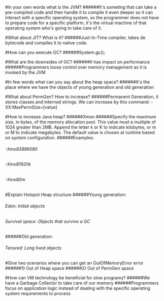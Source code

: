 #In your own words what is the JVM?
######It's someting that can take a pre-compiled code and then handle it to compile it even deeper so it can interact with a specific operating system, so the programmer does not have to prepare code for a specific platform, it's the virtual machine of that operating system who's going to take care of it.

#What about JIT? What is it?
######Just-In-Time compiler, takes de bytecode and compiles it to native code.

#How can you execute GC?
######System.gc();

#What are the downsides of GC?
######It has impact on performance
######Programmers loose control over memory management as it is invoked by the JVM

#In few words what can you say about the heap space?
######It's the place where we have the objects of young generation and old generation

#What about PermGen? How to increase?
######Permanent Generation, it stores classes and interned strings. We can increase by this command: -XX:MaxPermSize=[value]

#How to increase Java heap?
######Xmxn
######Specify the maximum size, in bytes, of the memory allocation pool. This value must a multiple of 1024 greater than 2MB. Append the letter k or K to indicate kilobytes, or m or M to indicate megabytes. The default value is chosen at runtime based on system configuration.
######Examples:
######	-Xmx83886080
######    -Xmx81920k
######    -Xmx80m

#Explain Hotspot Heap structure
######Young generation:
######	Eden: Initial objects
######	Survival space: Objects that survive a GC
######Old generation:
######	Tenured: Long lived objects

#Give two scenarios where you can get an OutOfMemoryError error
######1) Out of Heap space
######2) Out of PermGen space

#How can VM technology be beneficial for slow programs?
######We have a Garbage Collector to take care of our memory
######Programmers focus on application logic instead of dealing with the specific operating system requirements to process
